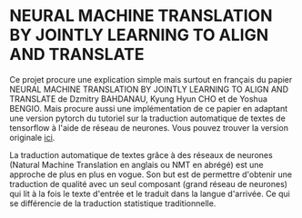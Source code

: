 <h1> NEURAL MACHINE TRANSLATION BY JOINTLY LEARNING TO ALIGN AND TRANSLATE </h1>

Ce projet procure une explication simple mais surtout en français du papier NEURAL MACHINE TRANSLATION BY JOINTLY LEARNING TO ALIGN AND TRANSLATE de Dzmitry BAHDANAU, Kyung Hyun CHO et de Yoshua BENGIO. Mais procure aussi une implémentation de ce papier en adaptant une version pytorch du tutoriel sur la traduction automatique de textes de tensorflow à l'aide de réseau de neurones. Vous pouvez trouver la version originale <a href="https://www.tensorflow.org/tutorials/text/nmt_with_attention">ici</a>.

La traduction automatique de textes grâce à des réseaux de neurones (Natural Machine Translation en anglais ou NMT en abrégé) est une approche de plus en plus en vogue. Son but est de permettre d'obtenir une traduction de qualité avec un seul composant (grand réseau de neurones) qui lit à la fois le texte d'entrée et le traduit dans la langue d'arrivée. Ce qui se différencie de la traduction statistique traditionnelle.

